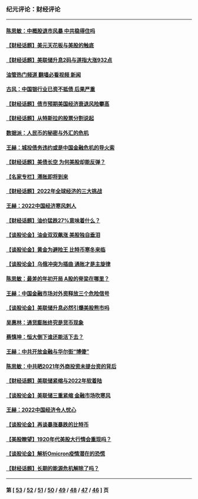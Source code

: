 ### 纪元评论：财经评论
---
#### [陈思敏：中概股退市风暴 中共稳得住吗](../../pages/nsc1026/n13738978.md?05180330) 
#### [【财经话题】美元天花板与美股的触底](../../pages/nsc1026/n13736495.md?05180330) 
#### [【财经话题】美联储升息2码与道指大涨932点](../../pages/nsc1026/n13727377.md?05180330) 
#### [油管热门频道 翻墙必看视频 新闻](ok?05180330)
#### [古风：中国银行业已资不抵债 后果严重](../../pages/nsc1026/n13726111.md?05180330) 
#### [【财经话题】债市预期美国经济衰退风险攀高](../../pages/nsc1026/n13698043.md?05180330) 
#### [【财经话题】从特斯拉的股票分割说起](../../pages/nsc1026/n13679733.md?05180330) 
#### [数据派：人民币的秘密与外汇的危机](../../pages/nsc1026/n13667092.md?05180330) 
#### [王赫：城投债务违约或是中国金融危机的导火索](../../pages/nsc1026/n13665322.md?05180330) 
#### [【财经话题】美债长空 为何美股却能反弹？](../../pages/nsc1026/n13665895.md?05180330) 
#### [【名家专栏】滞胀即将到来](../../pages/nsc1026/n13658171.md?05180330) 
#### [【财经话题】2022年全球经济的三大挑战](../../pages/nsc1026/n13654423.md?05180330) 
#### [王赫：2022中国经济寒风刺人](../../pages/nsc1026/n13651403.md?05180330) 
#### [【财经话题】油价猛跌27%意味着什么？](../../pages/nsc1026/n13648767.md?05180330) 
#### [【谈股论金】油金双双飙涨 美股独自垂泪](../../pages/nsc1026/n13631742.md?05180330) 
#### [【谈股论金】黄金为避险王 比特币寒冬来临](../../pages/nsc1026/n13600406.md?05180330) 
#### [【谈股论金】乌俄冲突为插曲 通胀才是主旋律](../../pages/nsc1026/n13576797.md?05180330) 
#### [陈思敏：最差的年初开局 A股的脊梁在哪里？](../../pages/nsc1026/n13558359.md?05180330) 
#### [王赫：中国金融市场对外资释放三个危险信号](../../pages/nsc1026/n13546389.md?05180330) 
#### [【谈股论金】美联储升息必然引爆美股熊市吗](../../pages/nsc1026/n13519194.md?05180330) 
#### [吴惠林：通货膨胀终究是货币现象](../../pages/nsc1026/n13512979.md?05180330) 
#### [蔡慎坤：恒大倒下谁还能活下去？](../../pages/nsc1026/n13501831.md?05180330) 
#### [王赫：中共开放金融与华尔街“博傻”](../../pages/nsc1026/n13501138.md?05180330) 
#### [陈思敏：中共晒2021年外商投资未提台资的背后](../../pages/nsc1026/n13501057.md?05180330) 
#### [【财经话题】美联储紧缩与2022年软着陆](../../pages/nsc1026/n13498354.md?05180330) 
#### [【谈股论金】美联储三重紧缩 金融市场吹寒风](../../pages/nsc1026/n13487202.md?05180330) 
#### [王赫：2022中国经济令人忧心](../../pages/nsc1026/n13480433.md?05180330) 
#### [【谈股论金】再谈暴涨暴跌的比特币](../../pages/nsc1026/n13428036.md?05180330) 
#### [【美股瞭望】1920年代美股大行情会重现吗？](../../pages/nsc1026/n13425425.md?05180330) 
#### [【谈股论金】解析Omicron疫情潜在的恐慌](../../pages/nsc1026/n13403704.md?05180330) 
#### [【财经话题】长期的能源危机解除了吗？](../../pages/nsc1026/n13378041.md?05180330) 

---
#### 第 [ [53](./53.md?05180330) / [52](./52.md?05180330) / [51](./51.md?05180330) / [50](./50.md?05180330) / [49](./49.md?05180330) / [48](./48.md?05180330) / [47](./47.md?05180330) / [46](./46.md?05180330) ] 页
